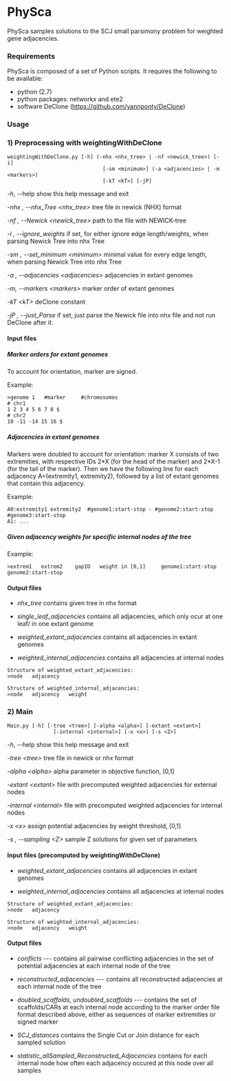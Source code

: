 # PhySca

PhySca samples solutions to the SCJ small parsimony problem for weighted gene adjacencies.


### Requirements

PhySca is composed of a set of Python scripts. It requires the following to be available:

* python (2.7)
* python packages: networkx and ete2
* software DeClone (https://github.com/yannponty/DeClone)


### Usage

### 1) Preprocessing with weightingWithDeClone


```
weightingWithDeClone.py [-h] (-nhx <nhx_tree> | -nf <newick_tree>) [-i]
                               [-sm <minimum>] (-a <adjacencies> | -m <markers>)
                               [-kT <kT>] [-jP]

```

  *-h*, --help            show this help message and exit

  *-nhx , --nhx_Tree \<nhx_tree>*		tree file in newick (NHX) format

  *-nf , --Newick \<newick_tree>*		path to the file with NEWICK-tree

  *-i , --ignore_weights*	if set, for either ignore edge length/weights, when parsing Newick Tree into nhx Tree

  *-sm , --set_minimum \<minimum>*		minimal value for every edge length, when parsing Newick Tree into nhx Tree

  *-a , --adjacencies \<adjacencies>*	adjacencies in extant genomes

  *-m, --markers \<markers>*			marker order of extant genomes

  *-kT \<kT>*                deClone constant

  *-jP , --just_Parse*     if set, just parse the Newick file into nhx file and not run DeClone after it.

#### Input files
##### Marker orders for extant genomes
To account for orientation, marker are signed.

Example:
```
>genome 1   #marker     #chromosomes
# chr1
1 2 3 4 5 6 7 8 $
# chr2
10 -11 -14 15 16 $
```

##### Adjacencies in extant genomes

Markers were doubled to account for orientation: marker X consists of two extremities, with respective IDs 2\*X (for the head of the marker) and 2\*X-1 (for the tail of the marker). Then we have the following line for each adjacency A=(extremity1, extremity2), followed by a list of extant genomes that contain this adjacency.

Example:
```
A0:extremity1 extremity2  #genome1:start-stop - #genome2:start-stop  #genome3:start-stop  
A1: ...
```

##### Given adjacency weights for specific internal nodes of the tree

Example:
```
>extrem1   extrem2    gapID   weight in [0,1]     genome1:start-stop       genome2:start-stop   
```

#### Output files

* *nhx_tree* contains given tree in nhx format

* *single_leaf_adjacencies* contains all adjacencies, which only ocur at one leaf/ in one extant genome

* *weighted_extant_adjacencies* contains all adjacencies in extant genomes

* *weighted_internal_adjacencies* contains all adjacencies at internal nodes


```
Structure of weighted_extant_adjacencies:
>node	adjacency
```

```
Structure of weighted_internal_adjacencies:
>node	adjacency	weight
```

### 2) Main

```
Main.py [-h] [-tree <tree>] [-alpha <alpha>] [-extant <extant>]
               [-internal <internal>] [-x <x>] [-s <Z>]

```

  *-h*, --help            show this help message and exit

  *-tree \<tree>*            tree file in newick or nhx format

  *-alpha \<alpha>*          alpha parameter in objective function, [0,1]

  *-extant \<extant>*        file with precomputed weighted adjacencies for
                        external nodes

  *-internal \<internal>*    file with precomputed weighted adjacencies for
                        internal nodes

  *-x \<x>*                  assign potential adjacencies by weight threshold,
                        [0,1]

  *-s , --sampling \<Z>*		sample Z solutions for given set of parameters

#### Input files (precomputed by weightingWithDeClone)

* *weighted_extant_adjacencies* contains all adjacencies in extant genomes

* *weighted_internal_adjacencies* contains all adjacencies at internal nodes


```
Structure of weighted_extant_adjacencies:
>node	adjacency
```

```
Structure of weighted_internal_adjacencies:
>node	adjacency	weight
```



#### Output files

* *conflicts* ---
  contains all pairwise conflicting adjacencies in the set of potential adjacencies at each internal node of the tree

* *reconstructed_adjacencies* --- contains all reconstructed adjacencies at each internal node of the tree

* *doubled_scaffolds, undoubled_scaffolds* --- contains the set of scaffolds/CARs at each internal node according to the marker order file format described above, either as sequences of marker extremities or signed marker

* *SCJ_distances* contains the Single Cut or Join distance for each sampled solution

* *statistic_allSampled_Reconstructed_Adjacencies* contains for each internal node how often each adjacency occured at this node over all samples 




